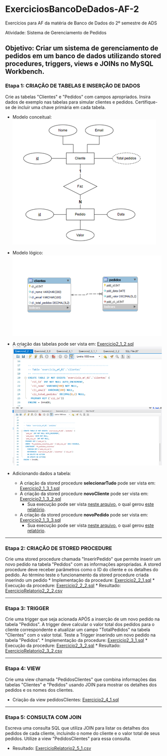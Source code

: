 # ExerciciosBancoDeDados-AF-2
Exercícios para AF da matéria de Banco de Dados do 2º semestre de ADS

Atividade: Sistema de Gerenciamento de Pedidos

Objetivo: Criar um sistema de gerenciamento de pedidos em um banco de dados utilizando stored procedures, triggers, views e JOINs no MySQL Workbench.
---
### Etapa 1: CRIAÇÃO DE TABELAS E INSERÇÃO DE DADOS
Crie as tabelas "Clientes" e "Pedidos" com campos apropriados. Insira dados de exemplo nas tabelas para simular clientes e pedidos. Certifique-se de incluir uma chave primária em cada tabela.

* Modelo conceitual: <br>
   ![ExercicioModeloConceitual2_1_1.png](https://github.com/YasminBrazASilva/ExerciciosBancoDeDados-AF-2/blob/main/ExercicioModeloConceitual2_1_1.png)<br>
* Modelo lógico: <br>
   ![ExercicioModeloLogico2_1_1.png](https://github.com/YasminBrazASilva/ExerciciosBancoDeDados-AF-2/blob/main/ExercicioModeloLogico2_1_1.png)<br>
* A criação das tabelas pode ser vista em: [Exercicio2_1_2.sql](https://github.com/YasminBrazASilva/ExerciciosBancoDeDados-AF-2/blob/main/Exercicio2_1_2.sql) <br> 
  ![ExercicioTela2_1_2_1.png](https://github.com/YasminBrazASilva/ExerciciosBancoDeDados-AF-2/blob/main/ExercicioTela2_1_2_1.png)
  ![ExercicioTela2_1_2_2.png](https://github.com/YasminBrazASilva/ExerciciosBancoDeDados-AF-2/blob/main/ExercicioTela2_1_2_2.png)
  
* Adicionando dados a tabela:
  * A criação da stored procedure **selecionarTudo** pode ser vista em: [Exercicio2_1_3_1.sql](https://github.com/YasminBrazASilva/ExerciciosBancoDeDados-AF-2/blob/main/Exercicio2_1_3_1.sql) <br>
  * A criação da stored procedure **novoCliente** pode ser vista em: [Exercicio2_1_3_2.sql](https://github.com/YasminBrazASilva/ExerciciosBancoDeDados-AF-2/blob/main/Exercicio2_1_3_2.sql) <br>
    * Sua execução pode ser vista [neste arquivo](https://github.com/YasminBrazASilva/ExerciciosBancoDeDados-AF-2/blob/main/Exercicio2_1_3_4.sql), o qual gerou [este relatório](https://github.com/YasminBrazASilva/ExerciciosBancoDeDados-AF-2/blob/main/ExercicioRelatorio2_1_3_4.csv). <br>
  * A criação da stored procedure **novoPedido** pode ser vista em: [Exercicio2_1_3_3.sql](https://github.com/YasminBrazASilva/ExerciciosBancoDeDados-AF-2/blob/main/Exercicio2_1_3_3.sql) <br>
    * Sua execução pode ser vista [neste arquivo](https://github.com/YasminBrazASilva/ExerciciosBancoDeDados-AF-2/blob/main/Exercicio2_1_3_5.sql), o qual gerou [este relatório](https://github.com/YasminBrazASilva/ExerciciosBancoDeDados-AF-2/blob/main/ExercicioRelatorio2_1_3_5.csv). <br>

---
### Etapa 2: CRIAÇÃO DE STORED PROCEDURE
Crie uma stored procedure chamada "InserirPedido" que permite inserir um novo pedido na tabela "Pedidos" com as informações apropriadas. A stored procedure deve receber parâmetros como o ID do cliente e os detalhes do pedido. Ao término teste o funcionamento da stored procedure criada inserindo um pedido
    * Implementação da procedure: [Exercicio2_2_1.sql](https://github.com/YasminBrazASilva/ExerciciosBancoDeDados-AF-2/blob/main/Exercicio2_2_1.sql)
    * Execução da procedure: [Exercicio2_2_2.sql](https://github.com/YasminBrazASilva/ExerciciosBancoDeDados-AF-2/blob/main/Exercicio2_2_2.sql)
    * Resultado: [ExercicioRelatorio2_2_2.csv](https://github.com/YasminBrazASilva/ExerciciosBancoDeDados-AF-2/blob/main/ExercicioRelatorio2_2_2.csv)

---
### Etapa 3: TRIGGER
Crie uma trigger que seja acionada APÓS a inserção de um novo pedido na tabela "Pedidos". A trigger deve calcular o valor total dos pedidos para o cliente correspondente e atualizar um campo "TotalPedidos" na tabela "Clientes" com o valor total. Teste a Trigger inserindo um novo pedido na tabela "Pedidos“.
    * Implementação da procedure: [Exercicio2_3_1.sql](https://github.com/YasminBrazASilva/ExerciciosBancoDeDados-AF-2/blob/main/Exercicio2_3_1.sql)
    * Execução da procedure: [Exercicio2_3_2.sql](https://github.com/YasminBrazASilva/ExerciciosBancoDeDados-AF-2/blob/main/Exercicio2_3_2.sql)
    * Resultado: [ExercicioRelatorio2_3_2.csv](https://github.com/YasminBrazASilva/ExerciciosBancoDeDados-AF-2/blob/main/ExercicioRelatorio2_3_2.csv) 

---
### Etapa 4: VIEW
Crie uma view chamada "PedidosClientes" que combina informações das tabelas "Clientes" e "Pedidos" usando JOIN para mostrar os detalhes dos pedidos e os nomes dos clientes.
  * Criação da view pedidosClientes: [Exercicio2_4_1.sql](https://github.com/YasminBrazASilva/ExerciciosBancoDeDados-AF-2/blob/main/Exercicio2_4_1.sql)

---
### Etapa 5: CONSULTA COM JOIN
Escreva uma consulta SQL que utiliza JOIN para listar os detalhes dos pedidos de cada cliente, incluindo o nome do cliente e o valor total de seus pedidos. Utilize a view "PedidosClientes" para essa consulta.
  * Resultado: [ExercicioRelatorio2_5_1.csv](https://github.com/YasminBrazASilva/ExerciciosBancoDeDados-AF-2/blob/main/ExercicioRelatorio2_5_1.csv) 
